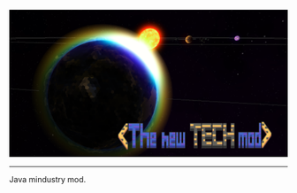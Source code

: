 ![](https://github.com/TheEE145/the-new-tech-mod/blob/master/sprites/ui/font_cover.png)
<hr>
Java mindustry mod.<br>